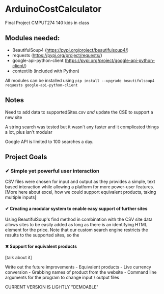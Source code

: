 # ArduinoCostCalculator
Final Project CMPUT274
140 kids in class

## Modules needed:
- BeautifulSoup4 (https://pypi.org/project/beautifulsoup4/)
- requests (https://pypi.org/project/requests/)
- google-api-python-client (https://pypi.org/project/google-api-python-client/)
- contextlib (included with Python)

All modules can be installed using
`pip install --upgrade beautifulsoup4 requests google-api-python-client`


## Notes
Need to add data to supportedSites.csv *and* update the CSE to support a new
site

A string search was tested but it wasn't any faster and it complicated things
a lot, plus isn't modular

Google API is limited to 100 searches a day.


## Project Goals

### ✔ Simple yet powerful user interaction
CSV files were chosen for input and output as they provides a simple,
text based interaction while allowing a platform for more power-user
features. [More here about excel, how we could support equivalent
products, taking multiple inputs]

#### ✔ Creating a modular system to enable easy support of further sites
Using BeautifulSoup's find method in combination with the CSV site data
allows sites to be easily added as long as there is an identifying HTML
element for the price. Note that our custom search engine restricts the
results to the supported sites, so the

#### ✖ Support for equivalent products
[talk about it]




Write out the future improvements
    - Equivalent products
    - Live currency conversion
    - Grabbing names of product from the website
    - Command line arguments for the program to change input / output files

CURRENT VERSION IS LIGHTLY "DEMOABLE"
